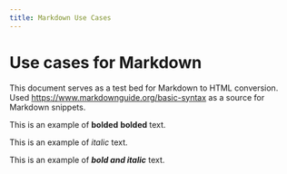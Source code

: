 ```yaml
---
title: Markdown Use Cases
---
```


# Use cases for Markdown

This document serves as a test bed for Markdown to HTML conversion. Used <https://www.markdownguide.org/basic-syntax> as a source for Markdown snippets.

This is an example of **bolded** __bolded__ text.

This is an example of *italic* text.

This is an example of ***bold and italic*** text.